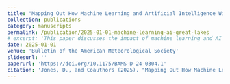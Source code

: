 ```yaml
---
title: "Mapping Out How Machine Learning and Artificial Intelligence Will Change Great Lakes Observations, Modeling, and Forecasting in the Coming Decade"
collection: publications
category: manuscripts
permalink: /publication/2025-01-01-machine-learning-ai-great-lakes
# excerpt: 'This paper discusses the impact of machine learning and AI on the future of Great Lakes observations, modeling, and forecasting.'
date: 2025-01-01
venue: 'Bulletin of the American Meteorological Society'
slidesurl: ''
paperurl: 'https://doi.org/10.1175/BAMS-D-24-0304.1'
citation: 'Jones, D., and Coauthors (2025). "Mapping Out How Machine Learning and Artificial Intelligence Will Change Great Lakes Observations, Modeling, and Forecasting in the Coming Decade." <i>Bulletin of the American Meteorological Society</i>, 106, E378–E385. <a href="https://doi.org/10.1175/BAMS-D-24-0304.1">https://doi.org/10.1175/BAMS-D-24-0304.1</a>'
---
```

